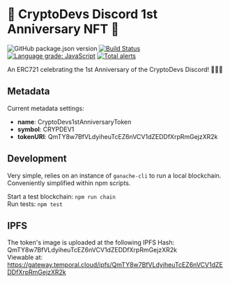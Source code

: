 # :tada: CryptoDevs Discord 1st Anniversary NFT :tada:
![GitHub package.json version](https://img.shields.io/github/package-json/v/CryptoDevsDiscord/CryptoDevs-Discord-1st-Anniversary-NFT?color=g)
[![Build Status](https://travis-ci.org/CryptoDevsDiscord/CryptoDevs-Discord-1st-Anniversary-NFT.svg?branch=master)](https://travis-ci.org/CryptoDevsDiscord/CryptoDevs-Discord-1st-Anniversary-NFT)
[![Language grade: JavaScript](https://img.shields.io/lgtm/grade/javascript/g/CryptoDevsDiscord/CryptoDevs-Discord-1st-Anniversary-NFT.svg?logo=lgtm&logoWidth=18)](https://lgtm.com/projects/g/CryptoDevsDiscord/CryptoDevs-Discord-1st-Anniversary-NFT/context:javascript)
[![Total alerts](https://img.shields.io/lgtm/alerts/g/CryptoDevsDiscord/CryptoDevs-Discord-1st-Anniversary-NFT.svg?logo=lgtm&logoWidth=18)](https://lgtm.com/projects/g/CryptoDevsDiscord/CryptoDevs-Discord-1st-Anniversary-NFT/alerts/)

An ERC721 celebrating the 1st Anniversary of the CryptoDevs Discord! :tada::tada::tada:

## Metadata

Current metadata settings:
* **name**: CryptoDevs1stAnniversaryToken
* **symbol**: CRYPDEV1
* **tokenURI**: QmTY8w7BfVLdyiheuTcEZ6nVCV1dZEDDfXrpRmGejzXR2k

## Development

Very simple, relies on an instance of `ganache-cli` to run a local blockchain. Conveniently simplified within npm scripts.

Start a test blockchain: `npm run chain` <br>
Run tests: `npm test`

## IPFS

The token's image is uploaded at the following IPFS Hash: QmTY8w7BfVLdyiheuTcEZ6nVCV1dZEDDfXrpRmGejzXR2k<br>
Viewable at: https://gateway.temporal.cloud/ipfs/QmTY8w7BfVLdyiheuTcEZ6nVCV1dZEDDfXrpRmGejzXR2k
